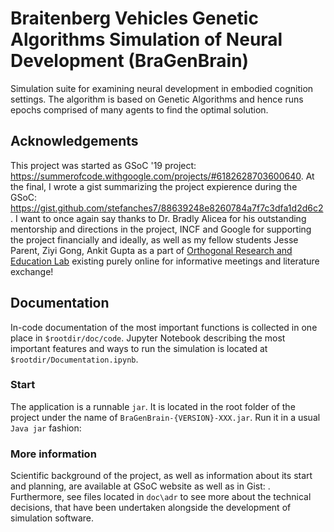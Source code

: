 # Braitenberg Vehicles Genetic Algorithms Simulation of Neural Development (BraGenBrain)

Simulation suite for examining neural development in embodied cognition settings. 
The algorithm is based on Genetic Algorithms and hence runs epochs comprised of many agents to find the optimal solution.


## Acknowledgements
This project was started as GSoC '19 project: https://summerofcode.withgoogle.com/projects/#6182628703600640. At the final, I wrote a gist summarizing the project expierence during the GSoC: https://gist.github.com/stefanches7/88639248e8260784a7f7c3dfa1d2d6c2.
I want to once again say thanks to Dr. Bradly Alicea for his outstanding mentorship and directions in the project, INCF and Google for supporting the project financially and ideally, as well as my fellow students Jesse Parent, Ziyi Gong, Ankit Gupta as a part of [Orthogonal Research and Education Lab](https://orthogonal-research.weebly.com/) existing purely online for informative meetings and literature exchange!


## Documentation

In-code documentation of the most important functions is collected in one place in `$rootdir/doc/code`.
Jupyter Notebook describing the most important features and ways to run the simulation is located 
at `$rootdir/Documentation.ipynb`. 

### Start 

The application is a runnable `jar`. It is located in the root folder of the project under the name of `BraGenBrain-{VERSION}-XXX.jar`.
Run it in a usual `Java jar` fashion:


### More information

Scientific background of the project, as well as information about its start and planning, are available at GSoC website
as well as in Gist: . 
Furthermore, see files located in `doc\adr` to see more about the technical decisions, that have been undertaken alongside
the development of simulation software. 


